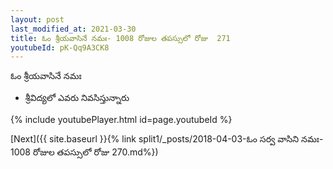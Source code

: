 ```yaml
---
layout: post
last_modified_at: 2021-03-30
title: ఓం శ్రీయవాసినే నమః- 1008 రోజుల తపస్సులో రోజు  271
youtubeId: pK-Qq9A3CK8
---
```

 
 
 ఓం శ్రీయవాసినే నమః  
 
 -  శ్రీవిద్యలో ఎవరు నివసిస్తున్నారు 
 
  
 
  
 
 
 
 
 
 


{% include youtubePlayer.html id=page.youtubeId %}
 
[Next]({{ site.baseurl }}{% link  split1/_posts/2018-04-03-ఓం సర్వ వాసిని నమః- 1008 రోజుల తపస్సులో రోజు  270.md%})
 
